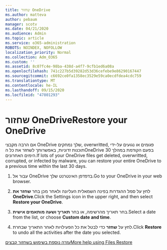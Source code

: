 ```yaml
---
title: שחזור OneDrive
ms.author: matteva
author: pebaum
manager: scotv
ms.date: 04/21/2020
ms.audience: Admin
ms.topic: article
ms.service: o365-administration
ROBOTS: NOINDEX, NOFOLLOW
localization_priority: Normal
ms.collection: Adm_O365
ms.custom: ''
ms.assetid: 8c07fc4e-98ba-438d-a4f7-9cfb1ed6a08a
ms.openlocfilehash: 741c227b5d39282d53d36cefebe9e86290167447
ms.sourcegitcommit: c6692ce0fa1358ec3529e59ca0ecdfdea4cdc759
ms.translationtype: MT
ms.contentlocale: he-IL
ms.lasthandoff: 09/15/2020
ms.locfileid: "47801293"
---
```

# <a name="restore-your-onedrive"></a><span data-ttu-id="e7074-102">שחזור OneDrive</span><span class="sxs-lookup"><span data-stu-id="e7074-102">Restore your OneDrive</span></span>

<span data-ttu-id="e7074-103">אם הרבה מקבצי OneDrive שלך נמחקים, overwritted, פגומים או נגועים על-ידי תוכנות זדוניות, באפשרותך לשחזר את כל הOneDrive בפעם הקודמת במהלך 30 הימים האחרונים.</span><span class="sxs-lookup"><span data-stu-id="e7074-103">If lots of your OneDrive files get deleted, overwritted, corrupted, or infected by malware, you can restore your entire OneDrive to a previous time within the last 30 days.</span></span>
  
1. <span data-ttu-id="e7074-104">עבור אל OneDrive בדפדפן האינטרנט שלך.</span><span class="sxs-lookup"><span data-stu-id="e7074-104">Go to your OneDrive in your web browser.</span></span>
    
2. <span data-ttu-id="e7074-105">לחץ על סמל ההגדרות בפינה השמאלית העליונה ולאחר מכן בחר **שחזר את OneDrive**.</span><span class="sxs-lookup"><span data-stu-id="e7074-105">Click the Settings icon in the upper right, and then select **Restore your OneDrive**.</span></span>
    
3. <span data-ttu-id="e7074-106">בחר תאריך מהרשימה, או בחר **תאריך ושעה מותאמים אישית**.</span><span class="sxs-lookup"><span data-stu-id="e7074-106">Select a date from the list, or choose **Custom date and time**.</span></span>
    
4. <span data-ttu-id="e7074-107">לחץ על **שחזר** כדי לבטל את כל הפעילויות לאחר התאריך שבחרת.</span><span class="sxs-lookup"><span data-stu-id="e7074-107">Click **Restore** to undo all the activities after the date you selected.</span></span> 
    
[<span data-ttu-id="e7074-108">עזרה נוספת בשימוש בשחזור קבצים</span><span class="sxs-lookup"><span data-stu-id="e7074-108">More help using Files Restore</span></span>](https://go.microsoft.com/fwlink/?linkid=872874)
  

